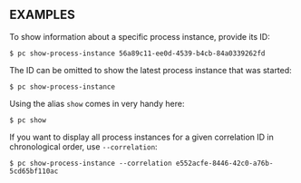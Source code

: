 ## EXAMPLES

To show information about a specific process instance, provide its ID:

    $ pc show-process-instance 56a89c11-ee0d-4539-b4cb-84a0339262fd

The ID can be omitted to show the latest process instance that was started:

    $ pc show-process-instance

Using the alias `show` comes in very handy here:

    $ pc show

If you want to display all process instances for a given correlation ID in chronological order, use `--correlation`:

    $ pc show-process-instance --correlation e552acfe-8446-42c0-a76b-5cd65bf110ac
